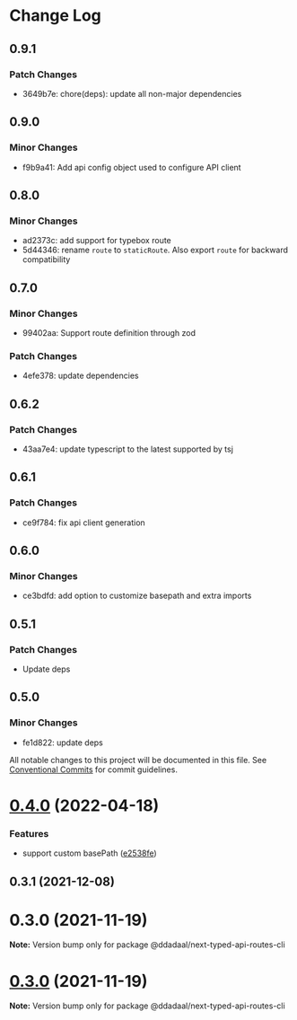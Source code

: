 # Change Log

## 0.9.1

### Patch Changes

- 3649b7e: chore(deps): update all non-major dependencies

## 0.9.0

### Minor Changes

- f9b9a41: Add api config object used to configure API client

## 0.8.0

### Minor Changes

- ad2373c: add support for typebox route
- 5d44346: rename `route` to `staticRoute`. Also export `route` for backward compatibility

## 0.7.0

### Minor Changes

- 99402aa: Support route definition through zod

### Patch Changes

- 4efe378: update dependencies

## 0.6.2

### Patch Changes

- 43aa7e4: update typescript to the latest supported by tsj

## 0.6.1

### Patch Changes

- ce9f784: fix api client generation

## 0.6.0

### Minor Changes

- ce3bdfd: add option to customize basepath and extra imports

## 0.5.1

### Patch Changes

- Update deps

## 0.5.0

### Minor Changes

- fe1d822: update deps

All notable changes to this project will be documented in this file.
See [Conventional Commits](https://conventionalcommits.org) for commit guidelines.

# [0.4.0](https://github.com/ddadaal/next-typed-api-routes/compare/@ddadaal/next-typed-api-routes-cli@0.3.1...@ddadaal/next-typed-api-routes-cli@0.4.0) (2022-04-18)

### Features

- support custom basePath ([e2538fe](https://github.com/ddadaal/next-typed-api-routes/commit/e2538feaa7f99d49dc65b8fdc6ce40a952666586))

## 0.3.1 (2021-12-08)

# 0.3.0 (2021-11-19)

**Note:** Version bump only for package @ddadaal/next-typed-api-routes-cli

# [0.3.0](https://github.com/ddadaal/next-typed-api-routes/compare/v0.2.12...v0.3.0) (2021-11-19)

**Note:** Version bump only for package @ddadaal/next-typed-api-routes-cli
